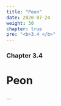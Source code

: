 ```yaml
---
title: "Peon"
date: 2020-07-24
weight: 30
chapter: true
pre: "<b>3.4 </b>"
---
```


### Chapter 3.4

# Peon

...
